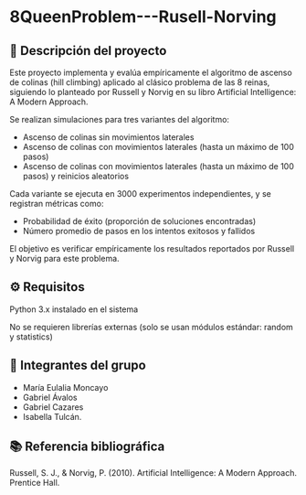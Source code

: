 # 8QueenProblem---Rusell-Norving

## 📌 Descripción del proyecto

Este proyecto implementa y evalúa empíricamente el algoritmo de ascenso de colinas (hill climbing) aplicado al clásico problema de las 8 reinas, siguiendo lo planteado por Russell y Norvig en su libro Artificial Intelligence: A Modern Approach.

Se realizan simulaciones para tres variantes del algoritmo:

- Ascenso de colinas sin movimientos laterales
- Ascenso de colinas con movimientos laterales (hasta un máximo de 100 pasos)
- Ascenso de colinas con movimientos laterales (hasta un máximo de 100 pasos) y reinicios aleatorios

Cada variante se ejecuta en 3000 experimentos independientes, y se registran métricas como:

- Probabilidad de éxito (proporción de soluciones encontradas)
- Número promedio de pasos en los intentos exitosos y fallidos

El objetivo es verificar empíricamente los resultados reportados por Russell y Norvig para este problema.

## ⚙️ Requisitos

Python 3.x instalado en el sistema

No se requieren librerías externas (solo se usan módulos estándar: random y statistics)

## 👥 Integrantes del grupo

- María Eulalia Moncayo
- Gabriel Ávalos
- Gabriel Cazares
- Isabella Tulcán.

## 📚 Referencia bibliográfica

Russell, S. J., & Norvig, P. (2010). Artificial Intelligence: A Modern Approach. Prentice Hall.
